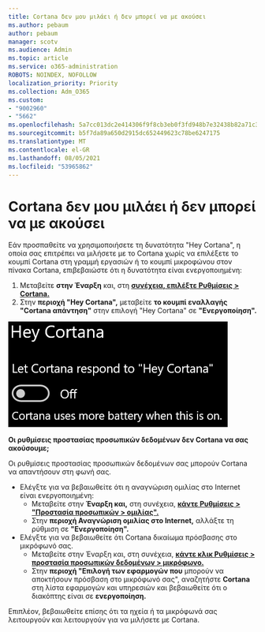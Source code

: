 ```yaml
---
title: Cortana δεν μου μιλάει ή δεν μπορεί να με ακούσει
ms.author: pebaum
author: pebaum
manager: scotv
ms.audience: Admin
ms.topic: article
ms.service: o365-administration
ROBOTS: NOINDEX, NOFOLLOW
localization_priority: Priority
ms.collection: Adm_O365
ms.custom:
- "9002960"
- "5662"
ms.openlocfilehash: 5a7cc013dc2e414306f9f8cb3eb0f3fd948b7e32438b82a71c31219b65a180e4
ms.sourcegitcommit: b5f7da89a650d2915dc652449623c78be6247175
ms.translationtype: MT
ms.contentlocale: el-GR
ms.lasthandoff: 08/05/2021
ms.locfileid: "53965862"
---
```

# <a name="cortana-doesnt-talk-to-me-or-cant-hear-me"></a>Cortana δεν μου μιλάει ή δεν μπορεί να με ακούσει

Εάν προσπαθείτε να χρησιμοποιήσετε τη δυνατότητα "Hey Cortana", η οποία σας επιτρέπει να μιλήσετε με το Cortana χωρίς να επιλέξετε το κουμπί Cortana στη γραμμή εργασιών ή το κουμπί μικροφώνου στον πίνακα Cortana, επιβεβαιώστε ότι η δυνατότητα είναι ενεργοποιημένη:

1. Μεταβείτε **στην Έναρξη** και, στη **[συνέχεια, επιλέξτε Ρυθμίσεις > Cortana.](ms-settings:cortana?activationSource=GetHelp)**
2. Στην **περιοχή "Hey Cortana",** μεταβείτε **το κουμπί εναλλαγής "Cortana απάντηση"** στην επιλογή "Hey Cortana" σε **"Ενεργοποίηση".**

![Γεια Cortana](media/hey-cortana.png)

**Οι ρυθμίσεις προστασίας προσωπικών δεδομένων δεν Cortana να σας ακούσουμε;**

Οι ρυθμίσεις προστασίας προσωπικών δεδομένων σας μπορούν Cortana να απαντήσουν στη φωνή σας.
- Ελέγξτε για να βεβαιωθείτε ότι η αναγνώριση ομιλίας στο Internet είναι ενεργοποιημένη:
    - Μεταβείτε στην **Έναρξη και,** στη συνέχεια, **[κάντε Ρυθμίσεις > "Προστασία προσωπικών > ομιλίας".](ms-settings:privacy-speech?activationSource=GetHelp)**
    - Στην **περιοχή Αναγνώριση ομιλίας στο Internet,** αλλάξτε τη ρύθμιση σε **"Ενεργοποίηση".**
- Ελέγξτε για να βεβαιωθείτε ότι Cortana δικαίωμα πρόσβασης στο μικρόφωνό σας. 
    - Μεταβείτε στην Έναρξη και, στη συνέχεια, **[κάντε κλικ Ρυθμίσεις > προστασία προσωπικών δεδομένων > μικρόφωνο.](ms-settings:privacy-microphone?activationSource=GetHelp)**
    - Στην **περιοχή "Επιλογή των εφαρμογών που** μπορούν να αποκτήσουν πρόσβαση στο μικρόφωνό σας", αναζητήστε **Cortana** στη λίστα εφαρμογών και υπηρεσιών και βεβαιωθείτε ότι ο διακόπτης είναι σε **ενεργοποίηση.**

Επιπλέον, βεβαιωθείτε επίσης ότι τα ηχεία ή τα μικρόφωνά σας λειτουργούν και λειτουργούν για να μιλήσετε με Cortana.
